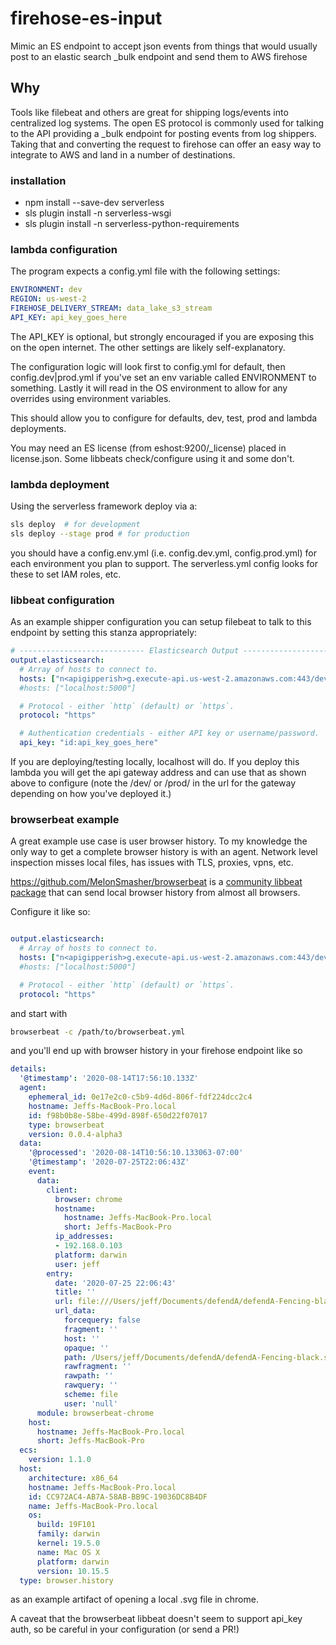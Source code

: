 # firehose-es-input
Mimic an ES endpoint to accept json events from things that would usually post to an elastic search _bulk endpoint and send them to AWS firehose

## Why
Tools like filebeat and others are great for shipping logs/events into centralized log systems. The open ES protocol is commonly used for talking to the API providing a _bulk endpoint for posting events from log shippers. Taking that and converting the request to firehose can offer an easy way to integrate to AWS and land in a number of destinations.


### installation
- npm install --save-dev serverless
- sls plugin install -n serverless-wsgi
- sls plugin install -n serverless-python-requirements


### lambda configuration
The program expects a config.yml file with the following settings:

```yaml
ENVIRONMENT: dev
REGION: us-west-2
FIREHOSE_DELIVERY_STREAM: data_lake_s3_stream
API_KEY: api_key_goes_here
```

The API_KEY is optional, but strongly encouraged if you are exposing this on the open internet. The other settings are likely self-explanatory.

The configuration logic will look first to config.yml for default, then config.dev|prod.yml if you've set an env variable called ENVIRONMENT to something. Lastly it will read in the OS environment to allow for any overrides using environment variables.

This should allow you to configure for defaults, dev, test, prod and lambda deployments.

You may need an ES license (from eshost:9200/_license) placed in license.json. Some libbeats check/configure using it and some don't.


### lambda deployment
Using the serverless framework deploy via a:

```bash
sls deploy  # for development
sls deploy --stage prod # for production
```

you should have a config.env.yml (i.e. config.dev.yml, config.prod.yml) for each environment you plan to support. The serverless.yml config looks for these to set IAM roles, etc.


### libbeat configuration
As an example shipper configuration you can setup filebeat to talk to this endpoint by setting this stanza appropriately:

```yaml
# ---------------------------- Elasticsearch Output ----------------------------
output.elasticsearch:
  # Array of hosts to connect to.
  hosts: ["n<apigipperish>g.execute-api.us-west-2.amazonaws.com:443/dev/"]
  #hosts: ["localhost:5000"]

  # Protocol - either `http` (default) or `https`.
  protocol: "https"

  # Authentication credentials - either API key or username/password.
  api_key: "id:api_key_goes_here"

```

If you are deploying/testing locally, localhost will do. If you deploy this lambda you will get the api gateway address and can use that as shown above to configure (note the /dev/ or /prod/ in the url for the gateway depending on how you've deployed it.)

### browserbeat example
A great example use case is user browser history. To my knowledge the only way to get a complete browser history is with an agent. Network level inspection misses local files, has issues with TLS, proxies, vpns, etc.

https://github.com/MelonSmasher/browserbeat is a [community libbeat package](https://www.elastic.co/guide/en/beats/libbeat/master/community-beats.html) that can send local browser history from almost all browsers.

Configure it like so:

```yaml

output.elasticsearch:
  # Array of hosts to connect to.
  hosts: ["n<apigipperish>g.execute-api.us-west-2.amazonaws.com:443/dev/"]
  #hosts: ["localhost:5000"]

  # Protocol - either `http` (default) or `https`.
  protocol: "https"

```

and start with

```bash
browserbeat -c /path/to/browserbeat.yml
```

and you'll end up with browser history in your firehose endpoint like so

```yaml
details:
  '@timestamp': '2020-08-14T17:56:10.133Z'
  agent:
    ephemeral_id: 0e17e2c0-c5b9-4d6d-806f-fdf224dcc2c4
    hostname: Jeffs-MacBook-Pro.local
    id: f98b0b8e-58be-499d-898f-650d22f07017
    type: browserbeat
    version: 0.0.4-alpha3
  data:
    '@processed': '2020-08-14T10:56:10.133063-07:00'
    '@timestamp': '2020-07-25T22:06:43Z'
    event:
      data:
        client:
          browser: chrome
          hostname:
            hostname: Jeffs-MacBook-Pro.local
            short: Jeffs-MacBook-Pro
          ip_addresses:
          - 192.168.0.103
          platform: darwin
          user: jeff
        entry:
          date: '2020-07-25 22:06:43'
          title: ''
          url: file:///Users/jeff/Documents/defendA/defendA-Fencing-black.svg
          url_data:
            forcequery: false
            fragment: ''
            host: ''
            opaque: ''
            path: /Users/jeff/Documents/defendA/defendA-Fencing-black.svg
            rawfragment: ''
            rawpath: ''
            rawquery: ''
            scheme: file
            user: 'null'
      module: browserbeat-chrome
    host:
      hostname: Jeffs-MacBook-Pro.local
      short: Jeffs-MacBook-Pro
  ecs:
    version: 1.1.0
  host:
    architecture: x86_64
    hostname: Jeffs-MacBook-Pro.local
    id: CC972AC4-AB7A-58AB-BB9C-19036DC8B4DF
    name: Jeffs-MacBook-Pro.local
    os:
      build: 19F101
      family: darwin
      kernel: 19.5.0
      name: Mac OS X
      platform: darwin
      version: 10.15.5
  type: browser.history

```

as an example artifact of opening a local .svg file in chrome.

A caveat that the browserbeat libbeat doesn't seem to support api_key auth, so be careful in your configuration (or send a PR!)


